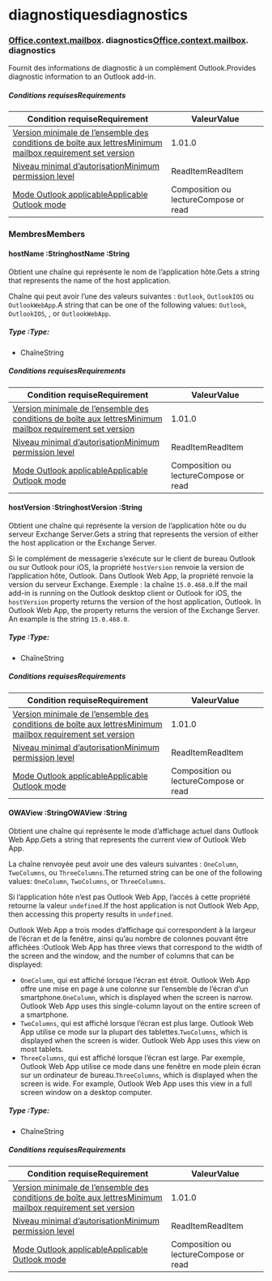 
# <a name="diagnostics"></a><span data-ttu-id="5a160-101">diagnostiques</span><span class="sxs-lookup"><span data-stu-id="5a160-101">diagnostics</span></span>

### <span data-ttu-id="5a160-p101">[Office](Office.md)[.context](Office.context.md)[.mailbox](Office.context.mailbox.md). diagnostics</span><span class="sxs-lookup"><span data-stu-id="5a160-p101">[Office](Office.md)[.context](Office.context.md)[.mailbox](Office.context.mailbox.md). diagnostics</span></span>

<span data-ttu-id="5a160-104">Fournit des informations de diagnostic à un complément Outlook.</span><span class="sxs-lookup"><span data-stu-id="5a160-104">Provides diagnostic information to an Outlook add-in.</span></span>

##### <a name="requirements"></a><span data-ttu-id="5a160-105">Conditions requises</span><span class="sxs-lookup"><span data-stu-id="5a160-105">Requirements</span></span>

|<span data-ttu-id="5a160-106">Condition requise</span><span class="sxs-lookup"><span data-stu-id="5a160-106">Requirement</span></span>| <span data-ttu-id="5a160-107">Valeur</span><span class="sxs-lookup"><span data-stu-id="5a160-107">Value</span></span>|
|---|---|
|[<span data-ttu-id="5a160-108">Version minimale de l’ensemble des conditions de boîte aux lettres</span><span class="sxs-lookup"><span data-stu-id="5a160-108">Minimum mailbox requirement set version</span></span>](/office/dev/add-ins/reference/requirement-sets/outlook-api-requirement-sets)| <span data-ttu-id="5a160-109">1.0</span><span class="sxs-lookup"><span data-stu-id="5a160-109">1.0</span></span>|
|[<span data-ttu-id="5a160-110">Niveau minimal d’autorisation</span><span class="sxs-lookup"><span data-stu-id="5a160-110">Minimum permission level</span></span>](https://docs.microsoft.com/outlook/add-ins/understanding-outlook-add-in-permissions)| <span data-ttu-id="5a160-111">ReadItem</span><span class="sxs-lookup"><span data-stu-id="5a160-111">ReadItem</span></span>|
|[<span data-ttu-id="5a160-112">Mode Outlook applicable</span><span class="sxs-lookup"><span data-stu-id="5a160-112">Applicable Outlook mode</span></span>](https://docs.microsoft.com/outlook/add-ins/#extension-points)| <span data-ttu-id="5a160-113">Composition ou lecture</span><span class="sxs-lookup"><span data-stu-id="5a160-113">Compose or read</span></span>|

### <a name="members"></a><span data-ttu-id="5a160-114">Membres</span><span class="sxs-lookup"><span data-stu-id="5a160-114">Members</span></span>

####  <a name="hostname-string"></a><span data-ttu-id="5a160-115">hostName :String</span><span class="sxs-lookup"><span data-stu-id="5a160-115">hostName :String</span></span>

<span data-ttu-id="5a160-116">Obtient une chaîne qui représente le nom de l’application hôte.</span><span class="sxs-lookup"><span data-stu-id="5a160-116">Gets a string that represents the name of the host application.</span></span>

<span data-ttu-id="5a160-117">Chaîne qui peut avoir l’une des valeurs suivantes : `Outlook`, `OutlookIOS` ou `OutlookWebApp`.</span><span class="sxs-lookup"><span data-stu-id="5a160-117">A string that can be one of the following values: `Outlook`, `OutlookIOS`, , or `OutlookWebApp`.</span></span>

##### <a name="type"></a><span data-ttu-id="5a160-118">Type :</span><span class="sxs-lookup"><span data-stu-id="5a160-118">Type:</span></span>

*   <span data-ttu-id="5a160-119">Chaîne</span><span class="sxs-lookup"><span data-stu-id="5a160-119">String</span></span>

##### <a name="requirements"></a><span data-ttu-id="5a160-120">Conditions requises</span><span class="sxs-lookup"><span data-stu-id="5a160-120">Requirements</span></span>

|<span data-ttu-id="5a160-121">Condition requise</span><span class="sxs-lookup"><span data-stu-id="5a160-121">Requirement</span></span>| <span data-ttu-id="5a160-122">Valeur</span><span class="sxs-lookup"><span data-stu-id="5a160-122">Value</span></span>|
|---|---|
|[<span data-ttu-id="5a160-123">Version minimale de l’ensemble des conditions de boîte aux lettres</span><span class="sxs-lookup"><span data-stu-id="5a160-123">Minimum mailbox requirement set version</span></span>](/office/dev/add-ins/reference/requirement-sets/outlook-api-requirement-sets)| <span data-ttu-id="5a160-124">1.0</span><span class="sxs-lookup"><span data-stu-id="5a160-124">1.0</span></span>|
|[<span data-ttu-id="5a160-125">Niveau minimal d’autorisation</span><span class="sxs-lookup"><span data-stu-id="5a160-125">Minimum permission level</span></span>](https://docs.microsoft.com/outlook/add-ins/understanding-outlook-add-in-permissions)| <span data-ttu-id="5a160-126">ReadItem</span><span class="sxs-lookup"><span data-stu-id="5a160-126">ReadItem</span></span>|
|[<span data-ttu-id="5a160-127">Mode Outlook applicable</span><span class="sxs-lookup"><span data-stu-id="5a160-127">Applicable Outlook mode</span></span>](https://docs.microsoft.com/outlook/add-ins/#extension-points)| <span data-ttu-id="5a160-128">Composition ou lecture</span><span class="sxs-lookup"><span data-stu-id="5a160-128">Compose or read</span></span>|

####  <a name="hostversion-string"></a><span data-ttu-id="5a160-129">hostVersion :String</span><span class="sxs-lookup"><span data-stu-id="5a160-129">hostVersion :String</span></span>

<span data-ttu-id="5a160-130">Obtient une chaîne qui représente la version de l’application hôte ou du serveur Exchange Server.</span><span class="sxs-lookup"><span data-stu-id="5a160-130">Gets a string that represents the version of either the host application or the Exchange Server.</span></span>

<span data-ttu-id="5a160-p102">Si le complément de messagerie s’exécute sur le client de bureau Outlook ou sur Outlook pour iOS, la propriété `hostVersion` renvoie la version de l’application hôte, Outlook. Dans Outlook Web App, la propriété renvoie la version du serveur Exchange. Exemple : la chaîne `15.0.468.0`.</span><span class="sxs-lookup"><span data-stu-id="5a160-p102">If the mail add-in is running on the Outlook desktop client or Outlook for iOS, the `hostVersion` property returns the version of the host application, Outlook. In Outlook Web App, the property returns the version of the Exchange Server. An example is the string `15.0.468.0`.</span></span>

##### <a name="type"></a><span data-ttu-id="5a160-134">Type :</span><span class="sxs-lookup"><span data-stu-id="5a160-134">Type:</span></span>

*   <span data-ttu-id="5a160-135">Chaîne</span><span class="sxs-lookup"><span data-stu-id="5a160-135">String</span></span>

##### <a name="requirements"></a><span data-ttu-id="5a160-136">Conditions requises</span><span class="sxs-lookup"><span data-stu-id="5a160-136">Requirements</span></span>

|<span data-ttu-id="5a160-137">Condition requise</span><span class="sxs-lookup"><span data-stu-id="5a160-137">Requirement</span></span>| <span data-ttu-id="5a160-138">Valeur</span><span class="sxs-lookup"><span data-stu-id="5a160-138">Value</span></span>|
|---|---|
|[<span data-ttu-id="5a160-139">Version minimale de l’ensemble des conditions de boîte aux lettres</span><span class="sxs-lookup"><span data-stu-id="5a160-139">Minimum mailbox requirement set version</span></span>](/office/dev/add-ins/reference/requirement-sets/outlook-api-requirement-sets)| <span data-ttu-id="5a160-140">1.0</span><span class="sxs-lookup"><span data-stu-id="5a160-140">1.0</span></span>|
|[<span data-ttu-id="5a160-141">Niveau minimal d’autorisation</span><span class="sxs-lookup"><span data-stu-id="5a160-141">Minimum permission level</span></span>](https://docs.microsoft.com/outlook/add-ins/understanding-outlook-add-in-permissions)| <span data-ttu-id="5a160-142">ReadItem</span><span class="sxs-lookup"><span data-stu-id="5a160-142">ReadItem</span></span>|
|[<span data-ttu-id="5a160-143">Mode Outlook applicable</span><span class="sxs-lookup"><span data-stu-id="5a160-143">Applicable Outlook mode</span></span>](https://docs.microsoft.com/outlook/add-ins/#extension-points)| <span data-ttu-id="5a160-144">Composition ou lecture</span><span class="sxs-lookup"><span data-stu-id="5a160-144">Compose or read</span></span>|

####  <a name="owaview-string"></a><span data-ttu-id="5a160-145">OWAView :String</span><span class="sxs-lookup"><span data-stu-id="5a160-145">OWAView :String</span></span>

<span data-ttu-id="5a160-146">Obtient une chaîne qui représente le mode d’affichage actuel dans Outlook Web App.</span><span class="sxs-lookup"><span data-stu-id="5a160-146">Gets a string that represents the current view of Outlook Web App.</span></span>

<span data-ttu-id="5a160-147">La chaîne renvoyée peut avoir une des valeurs suivantes : `OneColumn`, `TwoColumns`, ou `ThreeColumns`.</span><span class="sxs-lookup"><span data-stu-id="5a160-147">The returned string can be one of the following values: `OneColumn`, `TwoColumns`, or `ThreeColumns`.</span></span>

<span data-ttu-id="5a160-148">Si l’application hôte n’est pas Outlook Web App, l’accès à cette propriété retourne la valeur `undefined`.</span><span class="sxs-lookup"><span data-stu-id="5a160-148">If the host application is not Outlook Web App, then accessing this property results in `undefined`.</span></span>

<span data-ttu-id="5a160-149">Outlook Web App a trois modes d’affichage qui correspondent à la largeur de l’écran et de la fenêtre, ainsi qu’au nombre de colonnes pouvant être affichées :</span><span class="sxs-lookup"><span data-stu-id="5a160-149">Outlook Web App has three views that correspond to the width of the screen and the window, and the number of columns that can be displayed:</span></span>

*   <span data-ttu-id="5a160-p103">`OneColumn`, qui est affiché lorsque l’écran est étroit. Outlook Web App offre une mise en page à une colonne sur l’ensemble de l’écran d’un smartphone.</span><span class="sxs-lookup"><span data-stu-id="5a160-p103">`OneColumn`, which is displayed when the screen is narrow. Outlook Web App uses this single-column layout on the entire screen of a smartphone.</span></span>
*   <span data-ttu-id="5a160-p104">`TwoColumns`, qui est affiché lorsque l’écran est plus large. Outlook Web App utilise ce mode sur la plupart des tablettes.</span><span class="sxs-lookup"><span data-stu-id="5a160-p104">`TwoColumns`, which is displayed when the screen is wider. Outlook Web App uses this view on most tablets.</span></span>
*   <span data-ttu-id="5a160-p105">`ThreeColumns`, qui est affiché lorsque l’écran est large. Par exemple, Outlook Web App utilise ce mode dans une fenêtre en mode plein écran sur un ordinateur de bureau.</span><span class="sxs-lookup"><span data-stu-id="5a160-p105">`ThreeColumns`, which is displayed when the screen is wide. For example, Outlook Web App uses this view in a full screen window on a desktop computer.</span></span>

##### <a name="type"></a><span data-ttu-id="5a160-156">Type :</span><span class="sxs-lookup"><span data-stu-id="5a160-156">Type:</span></span>

*   <span data-ttu-id="5a160-157">Chaîne</span><span class="sxs-lookup"><span data-stu-id="5a160-157">String</span></span>

##### <a name="requirements"></a><span data-ttu-id="5a160-158">Conditions requises</span><span class="sxs-lookup"><span data-stu-id="5a160-158">Requirements</span></span>

|<span data-ttu-id="5a160-159">Condition requise</span><span class="sxs-lookup"><span data-stu-id="5a160-159">Requirement</span></span>| <span data-ttu-id="5a160-160">Valeur</span><span class="sxs-lookup"><span data-stu-id="5a160-160">Value</span></span>|
|---|---|
|[<span data-ttu-id="5a160-161">Version minimale de l’ensemble des conditions de boîte aux lettres</span><span class="sxs-lookup"><span data-stu-id="5a160-161">Minimum mailbox requirement set version</span></span>](/office/dev/add-ins/reference/requirement-sets/outlook-api-requirement-sets)| <span data-ttu-id="5a160-162">1.0</span><span class="sxs-lookup"><span data-stu-id="5a160-162">1.0</span></span>|
|[<span data-ttu-id="5a160-163">Niveau minimal d’autorisation</span><span class="sxs-lookup"><span data-stu-id="5a160-163">Minimum permission level</span></span>](https://docs.microsoft.com/outlook/add-ins/understanding-outlook-add-in-permissions)| <span data-ttu-id="5a160-164">ReadItem</span><span class="sxs-lookup"><span data-stu-id="5a160-164">ReadItem</span></span>|
|[<span data-ttu-id="5a160-165">Mode Outlook applicable</span><span class="sxs-lookup"><span data-stu-id="5a160-165">Applicable Outlook mode</span></span>](https://docs.microsoft.com/outlook/add-ins/#extension-points)| <span data-ttu-id="5a160-166">Composition ou lecture</span><span class="sxs-lookup"><span data-stu-id="5a160-166">Compose or read</span></span>|